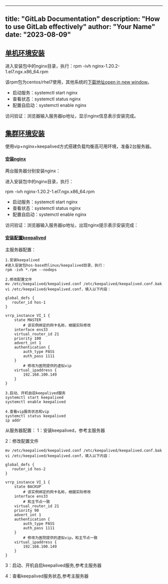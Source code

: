 

---
title: "GitLab Documentation"
description: "How to use GitLab effectively"
author: "Your Name"
date: "2023-08-09"
---


## [单机环境安装](http://114.242.246.250:8036/linux/install/nginx.html#%E5%8D%95%E6%9C%BA%E7%8E%AF%E5%A2%83%E5%AE%89%E8%A3%85)

进入安装包中的nginx目录，执行：rpm -ivh nginx-1.20.2-1.el7.ngx.x86_64.rpm

该rpm包为centos/rhel7使用，其他系统的[下载地址open in new window](http://nginx.org/packages/)。

- 启动服务：systemctl start nginx
- 查看状态：systemctl status nginx
- 配置自启动：systemctl enable nginx

访问验证：浏览器输入服务器ip地址，显示nginx信息表示安装完成。

## [集群环境安装](http://114.242.246.250:8036/linux/install/nginx.html#%E9%9B%86%E7%BE%A4%E7%8E%AF%E5%A2%83%E5%AE%89%E8%A3%85)

使用vip+nginx+keepalived方式搭建负载均衡高可用环境，准备2台服务器。

#### [安装nginx](http://114.242.246.250:8036/linux/install/nginx.html#%E5%AE%89%E8%A3%85nginx)

两台服务器分别安装nginx：

进入安装包中的nginx目录，执行：

rpm -ivh nginx-1.20.2-1.el7.ngx.x86_64.rpm

- 启动服务：systemctl start nginx
- 查看状态：systemctl status nginx
- 配置自启动：systemctl enable nginx

访问验证：浏览器输入服务器ip地址，出现nginx提示表示安装完成：

#### [安装配置keepalived](http://114.242.246.250:8036/linux/install/nginx.html#%E5%AE%89%E8%A3%85%E9%85%8D%E7%BD%AEkeepalived)

主服务器配置：

```
1.安装keepalived
#进入安装包hos-base的linux/keepalived目录，执行：
rpm -ivh *.rpm --nodeps

2.修改配置文件
mv /etc/keepalived/keepalived.conf /etc/keepalived/keepalived.conf.bak
vi /etc/keepalived/keepalived.conf，填入以下内容：

global_defs {
   router_id hos-1
}

vrrp_instance VI_1 {
    state MASTER
        # 该实例绑定的网卡名称，根据实际修改
    interface ens33
    virtual_router_id 21
    priority 100
    advert_int 1
    authentication {
        auth_type PASS
        auth_pass 1111
    }
        # 修改为医院提供的虚拟vip
    virtual_ipaddress {
        192.168.100.149
    }
}

3.启动、开机自启keepalived服务
systemctl start keepalived
systemctl enable keepalived

4.查看vip服务状态和vip
systemctl status keepalived
ip addr
```

从服务器配置： 1：安装keepalived，参考主服务器

2：修改配置文件

```
mv /etc/keepalived/keepalived.conf /etc/keepalived/keepalived.conf.bak
vi /etc/keepalived/keepalived.conf，填入以下内容：

global_defs {
   router_id hos-2
}

vrrp_instance VI_1 {
    state BACKUP
        # 该实例绑定的网卡名称，根据实际修改
    interface ens33
        # 和主节点一致
    virtual_router_id 21
    priority 90
    advert_int 1
    authentication {
        auth_type PASS
        auth_pass 1111
    }
        # 修改为医院提供的虚拟vip，和主节点一致
    virtual_ipaddress {
        192.168.100.149
    }
}
```

3：启动、开机自启keepalived服务,参考主服务器

4：查看keepalived服务状态,参考主服务器